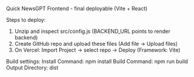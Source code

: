 Quick NewsGPT Frontend - final deployable (Vite + React)

Steps to deploy:
1) Unzip and inspect src/config.js (BACKEND_URL points to render backend)
2) Create GitHub repo and upload these files (Add file -> Upload files)
3) On Vercel: Import Project -> select repo -> Deploy (Framework: Vite)

Build settings:
Install Command: npm install
Build Command: npm run build
Output Directory: dist
